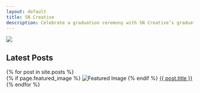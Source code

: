 ```yaml
---
layout: default
title: SN Creative
description: Celebrate a graduation ceremony with SN Creative’s graduation party invitations and greeting cards. Whether it’s you or someone you love, mark the milestone with any of our graduation themed templates.
---
```


<div class="header">
<div class="container">
<div class="row">
<div class="col-md-12">
<div class="logo">
<a href="{{site.url}}"><img src="{{site.url}}/images/logo.png" class="img-responsive"></a>
</div>		
</div>
</div>
</div>
</div>

<div class="main">
<div class="container">

  <div class="row">
  <div class="col-md-12">
  <h2>Latest Posts</h2>
  </div>
  </div>

<div class="row">
{% for post in site.posts %}
<div class="col-md-4">
{% if page.featured_image %}
<img src="{{ page.featured_image }}" alt="Featured Image">
{% endif %}
<a href="{{ post.url }}">{{ post.title }}</a>
</div>
{% endfor %}
</div>  

</div>
</div>

<div class="footer">
<div class="container">
<div class="row">
<div class="col-md-12">	
</div>
</div>
</div>
</div>